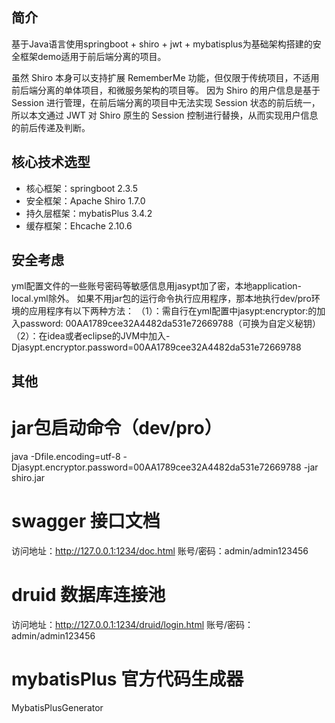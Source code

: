 
## 简介
基于Java语言使用springboot + shiro + jwt + mybatisplus为基础架构搭建的安全框架demo适用于前后端分离的项目。

虽然 Shiro 本身可以支持扩展 RememberMe 功能，但仅限于传统项目，不适用前后端分离的单体项目，和微服务架构的项目等。
因为 Shiro 的用户信息是基于 Session 进行管理，在前后端分离的项目中无法实现 Session 状态的前后统一，
所以本文通过 JWT 对 Shiro 原生的 Session 控制进行替换，从而实现用户信息的前后传递及判断。



## 核心技术选型

* 核心框架：springboot 2.3.5
* 安全框架：Apache Shiro 1.7.0
* 持久层框架：mybatisPlus 3.4.2
* 缓存框架：Ehcache 2.10.6

## 安全考虑
yml配置文件的一些账号密码等敏感信息用jasypt加了密，本地application-local.yml除外。
如果不用jar包的运行命令执行应用程序，那本地执行dev/pro环境的应用程序有以下两种方法：
（1）：需自行在yml配置中jasypt:encryptor:的加入password: 00AA1789cee32A4482da531e72669788（可换为自定义秘钥）
（2）：在idea或者eclipse的JVM中加入-Djasypt.encryptor.password=00AA1789cee32A4482da531e72669788

## 其他
# jar包启动命令（dev/pro）
java -Dfile.encoding=utf-8 -Djasypt.encryptor.password=00AA1789cee32A4482da531e72669788 -jar shiro.jar

# swagger 接口文档
访问地址：http://127.0.0.1:1234/doc.html  账号/密码：admin/admin123456

# druid 数据库连接池
访问地址：http://127.0.0.1:1234/druid/login.html   账号/密码：admin/admin123456

# mybatisPlus 官方代码生成器
MybatisPlusGenerator




